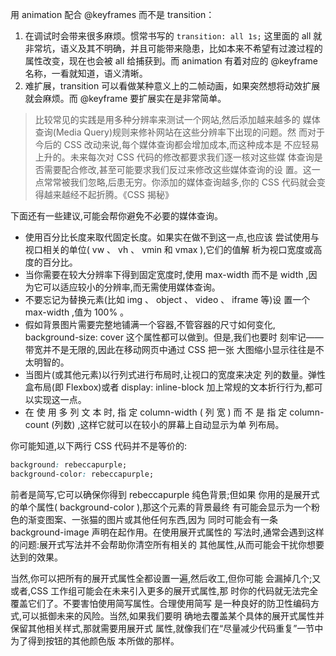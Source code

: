 用 animation 配合 @keyframes 而不是 transition：
1. 在调试时会带来很多麻烦。惯常书写的 `transition: all 1s;` 这里面的 all 就非常坑，语义及其不明确，并且可能带来隐患，比如本来不希望有过渡过程的属性改变，现在也会被 all 给捕获到。而 animation 有着对应的 @keyframe 名称，一看就知道，语义清晰。
2. 难扩展，transition 可以看做某种意义上的二帧动画，如果突然想将动效扩展就会麻烦。而 @keyframe 要扩展实在是非常简单。


> 比较常见的实践是用多种分辨率来测试一个网站,然后添加越来越多的
媒体查询(Media Query)规则来修补网站在这些分辨率下出现的问题。然
而对于今后的 CSS 改动来说,每个媒体查询都会增加成本,而这种成本是
不应轻易上升的。未来每次对 CSS 代码的修改都要求我们逐一核对这些媒
体查询是否需要配合修改,甚至可能要求我们反过来修改这些媒体查询的设
置。这一点常常被我们忽略,后患无穷。你添加的媒体查询越多,你的 CSS
代码就会变得越来越经不起折腾。《CSS 揭秘》


下面还有一些建议,可能会帮你避免不必要的媒体查询。

* 使用百分比长度来取代固定长度。如果实在做不到这一点,也应该
尝试使用与视口相关的单位( vw 、 vh 、 vmin 和 vmax ),它们的值解
析为视口宽度或高度的百分比。
* 当你需要在较大分辨率下得到固定宽度时,使用 max-width 而不是
width ,因为它可以适应较小的分辨率,而无需使用媒体查询。
* 不要忘记为替换元素(比如 img 、 object 、 video 、 iframe 等)设
置一个 max-width ,值为 100% 。
* 假如背景图片需要完整地铺满一个容器,不管容器的尺寸如何变化,
background-size: cover 这个属性都可以做到。但是,我们也要时
刻牢记——带宽并不是无限的,因此在移动网页中通过 CSS 把一张
大图缩小显示往往是不太明智的。
* 当图片(或其他元素)以行列式进行布局时,让视口的宽度来决定
列的数量。弹性盒布局(即 Flexbox)或者 display: inline-block
加上常规的文本折行行为,都可以实现这一点。
* 在 使 用 多 列 文 本 时, 指 定 column-width ( 列 宽 ) 而 不 是 指 定
column-count (列数)
,这样它就可以在较小的屏幕上自动显示为单
列布局。


你可能知道,以下两行 CSS 代码并不是等价的:
```css
background: rebeccapurple;
background-color: rebeccapurple;
```
前者是简写,它可以确保你得到 rebeccapurple 纯色背景;但如果
你用的是展开式的单个属性( background-color ),那这个元素的背景最终
有可能会显示为一个粉色的渐变图案、一张猫的图片或其他任何东西,因为
同时可能会有一条 background-image 声明在起作用。在使用展开式属性的
写法时,通常会遇到这样的问题:展开式写法并不会帮助你清空所有相关的
其他属性,从而可能会干扰你想要达到的效果。

当然,你可以把所有的展开式属性全都设置一遍,然后收工,但你可能
会漏掉几个;又或者,CSS 工作组可能会在未来引入更多的展开式属性,那
时你的代码就无法完全覆盖它们了。不要害怕使用简写属性。合理使用简写
是一种良好的防卫性编码方式,可以抵御未来的风险。当然,如果我们要明
确地去覆盖某个具体的展开式属性并保留其他相关样式,那就需要用展开式
属性,就像我们在“尽量减少代码重复”一节中为了得到按钮的其他颜色版
本所做的那样。